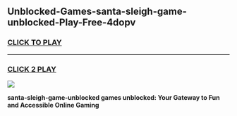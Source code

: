 
## Unblocked-Games-santa-sleigh-game-unblocked-Play-Free-4dopv
<h3>
<a href="https://premium76.site?title=santa-sleigh-game-unblocked&ref=17A">CLICK TO PLAY</a></h3>
<hr>

<h3>
<a href="https://premium76.site?title=santa-sleigh-game-unblocked&ref=17A">CLICK 2 PLAY</a>
  
</h3>

<a href="https://premium76.site?title=santa-sleigh-game-unblocked&ref=17A"><img src="https://clearcache.store/games.png"></a>


**santa-sleigh-game-unblocked games unblocked: Your Gateway to Fun and Accessible Online Gaming**
